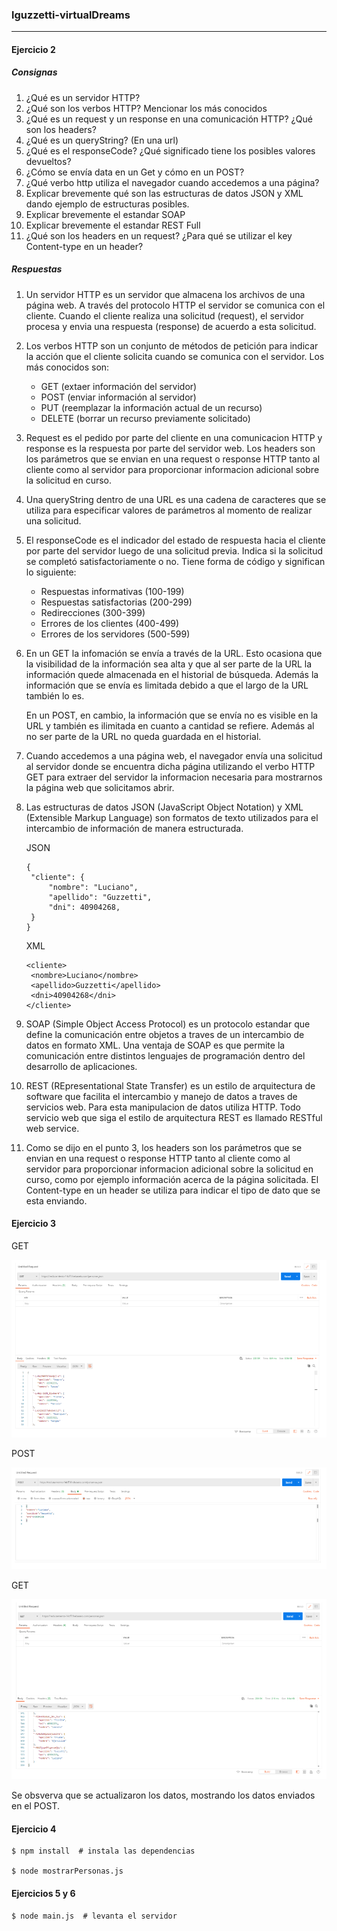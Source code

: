 ### lguzzetti-virtualDreams

------------------

#### Ejercicio 2

##### Consignas

1. ¿Qué es un servidor HTTP?
2. ¿Qué son los verbos HTTP? Mencionar los más conocidos
3. ¿Qué es un request y un response en una comunicación HTTP? ¿Qué son los headers?
4. ¿Qué es un queryString? (En una url)
5. ¿Qué es el responseCode? ¿Qué significado tiene los posibles valores devueltos?
6. ¿Cómo se envía data en un Get y cómo en un POST?
7. ¿Qué verbo http utiliza el navegador cuando accedemos a una página?
8. Explicar brevemente qué son las estructuras de datos JSON y XML dando ejemplo de estructuras posibles.
9. Explicar brevemente el estandar SOAP
10. Explicar brevemente el estandar REST Full
11. ¿Qué son los headers en un request? ¿Para qué se utilizar el key Content-type en un header?

##### Respuestas

1. Un servidor HTTP es un servidor que almacena los archivos de una página web. A través del protocolo HTTP el servidor se comunica con el cliente. Cuando el cliente realiza una solicitud (request), el servidor procesa y envia una respuesta (response) de acuerdo a esta solicitud.
   

2. Los verbos HTTP son un conjunto de métodos de petición para indicar la acción que el cliente solicita cuando se comunica con el servidor. Los más conocidos son:

   * GET (extaer información del servidor)
   * POST (enviar información al servidor)
   * PUT (reemplazar la información actual de un recurso)
   * DELETE (borrar un recurso previamente solicitado)
     

3. Request es el pedido por parte del cliente en una comunicacion HTTP y response es la respuesta por parte del servidor web. Los headers son los parámetros que se envian en una request o response HTTP tanto al cliente como al servidor para proporcionar informacion adicional sobre la solicitud en curso.
   

4. Una queryString dentro de una URL es una cadena de caracteres que se utiliza para especificar valores de parámetros al momento de realizar una solicitud.
   

5. El responseCode es el indicador del estado de respuesta hacia el cliente por parte del servidor luego de una solicitud previa. Indica si la solicitud se completó satisfactoriamente o no. Tiene forma de código y significan lo siguiente:
   

   * Respuestas informativas (100-199)
   * Respuestas satisfactorias (200-299)
   * Redirecciones (300-399)
   * Errores de los clientes (400-499)
   * Errores de los servidores (500-599)
     

6. En un GET la infomación se envía a través de la URL. Esto ocasiona que la visibilidad de la información sea alta y que al ser parte de la URL la información quede almacenada en el historial de búsqueda. Además la información que se envía es limitada debido a que el largo de la URL también lo es.

   En un POST, en cambio, la información que se envía no es visible en la URL y también es ilimitada en cuanto a cantidad se refiere. Además al no ser parte de la URL no queda guardada en el historial.

   

7. Cuando accedemos a una página web, el navegador envía una solicitud al servidor donde se encuentra dicha página utilizando el verbo HTTP GET para extraer del servidor la informacion necesaria para mostrarnos la página web que solicitamos abrir.
   

8. Las estructuras de datos JSON (JavaScript Object Notation) y XML (Extensible Markup Language) son formatos de texto utilizados para el intercambio de información de manera estructurada.

   JSON

   ```
   {
   	"cliente": {
   		"nombre": "Luciano",
   		"apellido": "Guzzetti",
   		"dni": 40904268,
   	}
   }
   ```

   XML

   ```
   <cliente>
   	<nombre>Luciano</nombre>
   	<apellido>Guzzetti</apellido>
   	<dni>40904268</dni>
   </cliente>
   ```

   

9. SOAP (Simple Object Access Protocol) es un protocolo estandar que define la comunicación entre objetos a traves de un intercambio de datos en formato XML. Una ventaja de SOAP es que permite la comunicación entre distintos lenguajes de programación dentro del desarrollo de aplicaciones.
   

10. REST (REpresentational State Transfer) es un estilo de arquitectura de software que facilita el intercambio y manejo de datos a traves de servicios web. Para esta manipulacion de datos utiliza HTTP. Todo servicio web que siga el estilo de arquitectura REST es llamado RESTful web service.
    

11. Como se dijo en el punto 3, los headers son los parámetros que se envian en una request o response HTTP tanto al cliente como al servidor para proporcionar informacion adicional sobre la solicitud en curso, como por ejemplo información acerca de la página solicitada. El Content-type en un header se utiliza para indicar el tipo de dato que se esta enviando.

    

#### Ejercicio 3

GET

![](GET1.PNG)

POST

![](POST.PNG)

GET

![](GET2.PNG)

Se obsverva que se actualizaron los datos, mostrando los datos enviados en el POST.

#### Ejercicio 4

```
$ npm install  # instala las dependencias

$ node mostrarPersonas.js
```

#### Ejercicios 5 y 6

```
$ node main.js  # levanta el servidor
```

